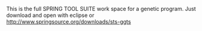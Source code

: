 This is the full SPRING TOOL SUITE work space for a genetic program. Just download and open with eclipse or http://www.springsource.org/downloads/sts-ggts